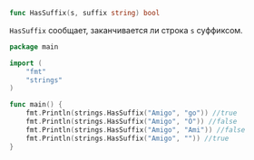 ```go
func HasSuffix(s, suffix string) bool
```

`HasSuffix` сообщает, заканчивается ли строка `s` суффиксом.

```go
package main

import (
	"fmt"
	"strings"
)

func main() {
	fmt.Println(strings.HasSuffix("Amigo", "go")) //true
	fmt.Println(strings.HasSuffix("Amigo", "O")) //false
	fmt.Println(strings.HasSuffix("Amigo", "Ami")) //false
	fmt.Println(strings.HasSuffix("Amigo", "")) //true
}
```